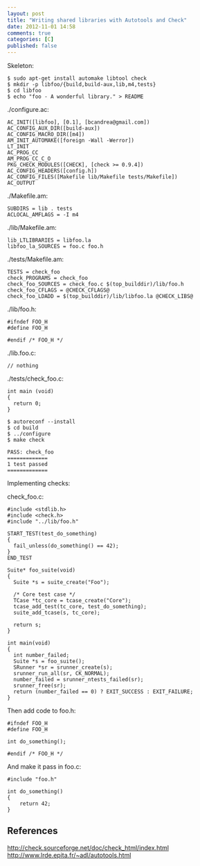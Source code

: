 ```yaml
---
layout: post
title: "Writing shared libraries with Autotools and Check"
date: 2012-11-01 14:58
comments: true
categories: [C]
published: false
---
```



Skeleton:

    $ sudo apt-get install automake libtool check
    $ mkdir -p libfoo/{build,build-aux,lib,m4,tests}
    $ cd libfoo
    $ echo "foo - A wonderful library." > README

./configure.ac:

    AC_INIT([libfoo], [0.1], [bcandrea@gmail.com])
    AC_CONFIG_AUX_DIR([build-aux])
    AC_CONFIG_MACRO_DIR([m4])
    AM_INIT_AUTOMAKE([foreign -Wall -Werror])
    LT_INIT
    AC_PROG_CC
    AM_PROG_CC_C_O
    PKG_CHECK_MODULES([CHECK], [check >= 0.9.4])
    AC_CONFIG_HEADERS([config.h])
    AC_CONFIG_FILES([Makefile lib/Makefile tests/Makefile])
    AC_OUTPUT

./Makefile.am:

    SUBDIRS = lib . tests
    ACLOCAL_AMFLAGS = -I m4

./lib/Makefile.am:

    lib_LTLIBRARIES = libfoo.la
    libfoo_la_SOURCES = foo.c foo.h

./tests/Makefile.am:

    TESTS = check_foo
    check_PROGRAMS = check_foo
    check_foo_SOURCES = check_foo.c $(top_builddir)/lib/foo.h
    check_foo_CFLAGS = @CHECK_CFLAGS@
    check_foo_LDADD = $(top_builddir)/lib/libfoo.la @CHECK_LIBS@

./lib/foo.h:

    #ifndef FOO_H
    #define FOO_H

    #endif /* FOO_H */

./lib.foo.c:

    // nothing

./tests/check_foo.c:

    int main (void)
    {
      return 0;
    }

    $ autoreconf --install
    $ cd build
    $ ../configure
    $ make check

    PASS: check_foo
    =============
    1 test passed
    =============

Implementing checks:


check_foo.c:

    #include <stdlib.h>
    #include <check.h>
    #include "../lib/foo.h"

    START_TEST(test_do_something)
    {
      fail_unless(do_something() == 42);
    }
    END_TEST

    Suite* foo_suite(void)
    {
      Suite *s = suite_create("Foo");

      /* Core test case */
      TCase *tc_core = tcase_create("Core");
      tcase_add_test(tc_core, test_do_something);
      suite_add_tcase(s, tc_core);

      return s;
    }

    int main(void)
    {
      int number_failed;
      Suite *s = foo_suite();
      SRunner *sr = srunner_create(s);
      srunner_run_all(sr, CK_NORMAL);
      number_failed = srunner_ntests_failed(sr);
      srunner_free(sr);
      return (number_failed == 0) ? EXIT_SUCCESS : EXIT_FAILURE;
    }

Then add code to foo.h:

    #ifndef FOO_H
    #define FOO_H

    int do_something();

    #endif /* FOO_H */

And make it pass in foo.c:

    #include "foo.h"

    int do_something()
    {
        return 42;
    }


## References

http://check.sourceforge.net/doc/check_html/index.html
http://www.lrde.epita.fr/~adl/autotools.html